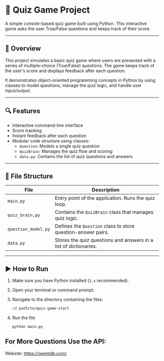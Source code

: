 # 🧠 Quiz Game Project

A simple console-based quiz game built using Python. This interactive game asks the user True/False questions and keeps track of their score.

---

## 📌 Overview

This project simulates a basic quiz game where users are presented with a series of multiple-choice (True/False) questions. The game keeps track of the user's score and displays feedback after each question.

It demonstrates object-oriented programming concepts in Python by using classes to model questions, manage the quiz logic, and handle user input/output.

---

## 🔍 Features

- Interactive command-line interface
- Score tracking
- Instant feedback after each question
- Modular code structure using classes:
  - `Question`: Models a single quiz question
  - `QuizBrain`: Manages the quiz flow and scoring
  - `data.py`: Contains the list of quiz questions and answers

---

## 📁 File Structure

| File            | Description |
|-----------------|-------------|
| `main.py`       | Entry point of the application. Runs the quiz loop. |
| `quiz_brain.py` | Contains the `QuizBrain` class that manages quiz logic. |
| `question_model.py` | Defines the `Question` class to store question-answer pairs. |
| `data.py`       | Stores the quiz questions and answers in a list of dictionaries. |

---

## ▶️ How to Run

1. Make sure you have Python installed (`3.x` recommended).
2. Open your terminal or command prompt.
3. Navigate to the directory containing the files:

   ```bash
   cd path/to/quiz-game-start
4. Run the file
   ```
   python main.py

## For More Questions Use the API:
 Website: https://opentdb.com/
